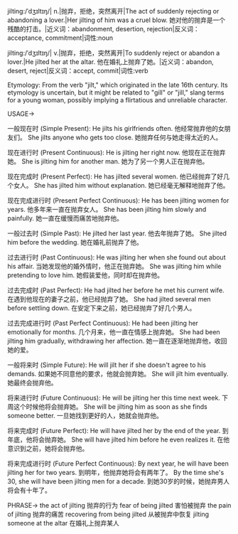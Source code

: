 jilting:/ˈdʒɪltɪŋ/| n.|抛弃，拒绝，突然离开|The act of suddenly rejecting or abandoning a lover.|Her jilting of him was a cruel blow. 她对他的抛弃是一个残酷的打击。|近义词：abandonment, desertion, rejection|反义词：acceptance, commitment|词性:noun

jilting:/ˈdʒɪltɪŋ/| v.|抛弃，拒绝，突然离开|To suddenly reject or abandon a lover.|He jilted her at the altar. 他在婚礼上抛弃了她。|近义词：abandon, desert, reject|反义词：accept, commit|词性:verb

Etymology:  From the verb "jilt," which originated in the late 16th century.  Its etymology is uncertain, but it might be related to "gill" or "jill," slang terms for a young woman, possibly implying a flirtatious and unreliable character.


USAGE->

一般现在时 (Simple Present):
He jilts his girlfriends often. 他经常抛弃他的女朋友们。
She jilts anyone who gets too close.  她抛弃任何与她走得太近的人。

现在进行时 (Present Continuous):
He is jilting her right now. 他现在正在抛弃她。
She is jilting him for another man. 她为了另一个男人正在抛弃他。

现在完成时 (Present Perfect):
He has jilted several women. 他已经抛弃了好几个女人。
She has jilted him without explanation. 她已经毫无解释地抛弃了他。

现在完成进行时 (Present Perfect Continuous):
He has been jilting women for years.  他多年来一直在抛弃女人。
She has been jilting him slowly and painfully. 她一直在缓慢而痛苦地抛弃他。


一般过去时 (Simple Past):
He jilted her last year. 他去年抛弃了她。
She jilted him before the wedding. 她在婚礼前抛弃了他。

过去进行时 (Past Continuous):
He was jilting her when she found out about his affair. 当她发现他的婚外情时，他正在抛弃她。
She was jilting him while pretending to love him. 她假装爱他，同时却在抛弃他。

过去完成时 (Past Perfect):
He had jilted her before he met his current wife. 在遇到他现在的妻子之前，他已经抛弃了她。
She had jilted several men before settling down. 在安定下来之前，她已经抛弃了好几个男人。


过去完成进行时 (Past Perfect Continuous):
He had been jilting her emotionally for months.  几个月来，他一直在情感上抛弃她。
She had been jilting him gradually, withdrawing her affection.  她一直在逐渐地抛弃他，收回她的爱。

一般将来时 (Simple Future):
He will jilt her if she doesn't agree to his demands. 如果她不同意他的要求，他就会抛弃她。
She will jilt him eventually. 她最终会抛弃他。


将来进行时 (Future Continuous):
He will be jilting her this time next week.  下周这个时候他将会抛弃她。
She will be jilting him as soon as she finds someone better.  一旦她找到更好的人，她就会抛弃他。

将来完成时 (Future Perfect):
He will have jilted her by the end of the year. 到年底，他将会抛弃她。
She will have jilted him before he even realizes it. 在他意识到之前，她将会抛弃他。


将来完成进行时 (Future Perfect Continuous):
By next year, he will have been jilting her for two years. 到明年，他抛弃她将会有两年了。
By the time she's 30, she will have been jilting men for a decade. 到她30岁的时候，她抛弃男人将会有十年了。


PHRASE->
the act of jilting  抛弃的行为
fear of being jilted 害怕被抛弃
the pain of jilting  抛弃的痛苦
recovering from being jilted 从被抛弃中恢复
jilting someone at the altar 在婚礼上抛弃某人
